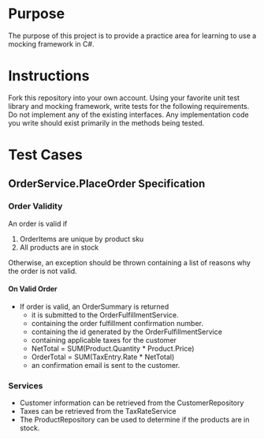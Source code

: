 # Purpose
The purpose of this project is to provide a practice area for learning to use a mocking framework in C#.

# Instructions
Fork this repository into your own account.
Using your favorite unit test library and mocking framework, write tests for the following requirements.
Do not implement any of the existing interfaces.
Any implementation code you write should exist primarily in the methods being tested.

# Test Cases
## OrderService.PlaceOrder Specification
### Order Validity
An order is valid if
1. OrderItems are unique by product sku
2. All products are in stock

Otherwise, an exception should be thrown containing a list of reasons why the order is not valid.

#### On Valid Order
* If order is valid, an OrderSummary is returned
  * it is submitted to the OrderFulfillmentService.
  * containing the order fulfillment confirmation number.
  * containing the id generated by the OrderFulfillmentService
  * containing applicable taxes for the customer
  * NetTotal = SUM(Product.Quantity * Product.Price)
  * OrderTotal = SUM(TaxEntry.Rate * NetTotal)
  * an confirmation email is sent to the customer.
  
### Services
* Customer information can be retrieved from the CustomerRepository
* Taxes can be retrieved from the TaxRateService
* The ProductRepository can be used to determine if the products are in stock.
